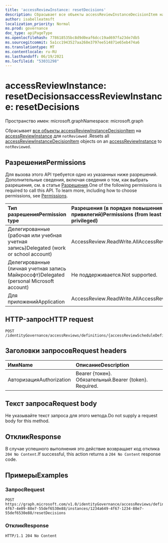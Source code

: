 ```yaml
---
title: 'accessReviewInstance: resetDecisions'
description: Сбрасывает все объекты accessReviewInstanceDecisionItem на accessReviewInstance для `notReviewed` .
author: isabelleatmsft
localization_priority: Normal
ms.prod: governance
doc_type: apiPageType
ms.openlocfilehash: 778618535bc8d9d0eaf6dcc19ad697fa23de7db5
ms.sourcegitcommit: 5a1cc1943527aa268e3797ee514871e65eb474a6
ms.translationtype: MT
ms.contentlocale: ru-RU
ms.lasthandoff: 06/19/2021
ms.locfileid: "53031298"
---
```

# <a name="accessreviewinstance-resetdecisions"></a><span data-ttu-id="b7b2e-103">accessReviewInstance: resetDecisions</span><span class="sxs-lookup"><span data-stu-id="b7b2e-103">accessReviewInstance: resetDecisions</span></span>
<span data-ttu-id="b7b2e-104">Пространство имен: microsoft.graph</span><span class="sxs-lookup"><span data-stu-id="b7b2e-104">Namespace: microsoft.graph</span></span>

<span data-ttu-id="b7b2e-105">Сбрасывает [все объекты accessReviewInstanceDecisionItem](../resources/accessreviewinstancedecisionitem.md) на [accessReviewInstance](../resources/accessreviewinstance.md) для `notReviewed` .</span><span class="sxs-lookup"><span data-stu-id="b7b2e-105">Resets all [accessReviewInstanceDecisionItem](../resources/accessreviewinstancedecisionitem.md) objects on an [accessReviewInstance](../resources/accessreviewinstance.md) to `notReviewed`.</span></span>

## <a name="permissions"></a><span data-ttu-id="b7b2e-106">Разрешения</span><span class="sxs-lookup"><span data-stu-id="b7b2e-106">Permissions</span></span>
<span data-ttu-id="b7b2e-p101">Для вызова этого API требуется одно из указанных ниже разрешений. Дополнительные сведения, включая сведения о том, как выбрать разрешения, см. в статье [Разрешения](/graph/permissions-reference).</span><span class="sxs-lookup"><span data-stu-id="b7b2e-p101">One of the following permissions is required to call this API. To learn more, including how to choose permissions, see [Permissions](/graph/permissions-reference).</span></span>

|<span data-ttu-id="b7b2e-109">Тип разрешения</span><span class="sxs-lookup"><span data-stu-id="b7b2e-109">Permission type</span></span>|<span data-ttu-id="b7b2e-110">Разрешения (в порядке повышения привилегий)</span><span class="sxs-lookup"><span data-stu-id="b7b2e-110">Permissions (from least to most privileged)</span></span>|
|:---|:---|
|<span data-ttu-id="b7b2e-111">Делегированные (рабочая или учебная учетная запись)</span><span class="sxs-lookup"><span data-stu-id="b7b2e-111">Delegated (work or school account)</span></span>|<span data-ttu-id="b7b2e-112">AccessReview.ReadWrite.All</span><span class="sxs-lookup"><span data-stu-id="b7b2e-112">AccessReview.ReadWrite.All</span></span>|
|<span data-ttu-id="b7b2e-113">Делегированные (личная учетная запись Майкрософт)</span><span class="sxs-lookup"><span data-stu-id="b7b2e-113">Delegated (personal Microsoft account)</span></span>|<span data-ttu-id="b7b2e-114">Не поддерживается.</span><span class="sxs-lookup"><span data-stu-id="b7b2e-114">Not supported.</span></span>|
|<span data-ttu-id="b7b2e-115">Для приложений</span><span class="sxs-lookup"><span data-stu-id="b7b2e-115">Application</span></span>|<span data-ttu-id="b7b2e-116">AccessReview.ReadWrite.All</span><span class="sxs-lookup"><span data-stu-id="b7b2e-116">AccessReview.ReadWrite.All</span></span>|

## <a name="http-request"></a><span data-ttu-id="b7b2e-117">HTTP-запрос</span><span class="sxs-lookup"><span data-stu-id="b7b2e-117">HTTP request</span></span>

<!-- {
  "blockType": "ignored"
}
-->
``` http
POST /identityGovernance/accessReviews/definitions/{accessReviewScheduleDefinitionId}/instances/{accessReviewInstanceId}/resetDecisions
```

## <a name="request-headers"></a><span data-ttu-id="b7b2e-118">Заголовки запросов</span><span class="sxs-lookup"><span data-stu-id="b7b2e-118">Request headers</span></span>
|<span data-ttu-id="b7b2e-119">Имя</span><span class="sxs-lookup"><span data-stu-id="b7b2e-119">Name</span></span>|<span data-ttu-id="b7b2e-120">Описание</span><span class="sxs-lookup"><span data-stu-id="b7b2e-120">Description</span></span>|
|:---|:---|
|<span data-ttu-id="b7b2e-121">Авторизация</span><span class="sxs-lookup"><span data-stu-id="b7b2e-121">Authorization</span></span>|<span data-ttu-id="b7b2e-p102">Bearer {токен}. Обязательный.</span><span class="sxs-lookup"><span data-stu-id="b7b2e-p102">Bearer {token}. Required.</span></span>|

## <a name="request-body"></a><span data-ttu-id="b7b2e-124">Текст запроса</span><span class="sxs-lookup"><span data-stu-id="b7b2e-124">Request body</span></span>
<span data-ttu-id="b7b2e-125">Не указывайте текст запроса для этого метода.</span><span class="sxs-lookup"><span data-stu-id="b7b2e-125">Do not supply a request body for this method.</span></span>

## <a name="response"></a><span data-ttu-id="b7b2e-126">Отклик</span><span class="sxs-lookup"><span data-stu-id="b7b2e-126">Response</span></span>

<span data-ttu-id="b7b2e-127">В случае успешного выполнения это действие возвращает код отклика `204 No Content`.</span><span class="sxs-lookup"><span data-stu-id="b7b2e-127">If successful, this action returns a `204 No Content` response code.</span></span>

## <a name="examples"></a><span data-ttu-id="b7b2e-128">Примеры</span><span class="sxs-lookup"><span data-stu-id="b7b2e-128">Examples</span></span>

### <a name="request"></a><span data-ttu-id="b7b2e-129">Запрос</span><span class="sxs-lookup"><span data-stu-id="b7b2e-129">Request</span></span>
<!-- {
  "blockType": "request",
  "name": "accessreviewinstance_resetdecisions"
}
-->
``` http
POST https://graph.microsoft.com/v1.0/identityGovernance/accessReviews/definitions/8564a649-4f67-4e09-88e7-55def6530e88/instances/1234a649-4f67-1234-88e7-55def6530e88/resetDecisions
```


### <a name="response"></a><span data-ttu-id="b7b2e-130">Отклик</span><span class="sxs-lookup"><span data-stu-id="b7b2e-130">Response</span></span>
<!-- {
  "blockType": "response",
  "truncated": true
}
-->
``` http
HTTP/1.1 204 No Content
```
